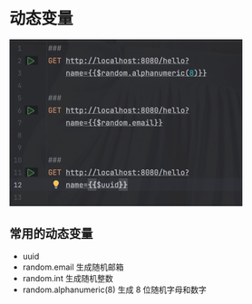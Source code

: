 # 动态变量

![dynamic var](../assets/httpClientDynamicVar.png)

## 常用的动态变量
- uuid
- random.email 生成随机邮箱 
- random.int 生成随机整数
- random.alphanumeric(8) 生成 8 位随机字母和数字